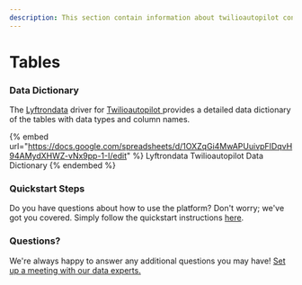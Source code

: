 ```yaml
---
description: This section contain information about twilioautopilot connector tables information
---
```


# Tables

### Data Dictionary

The [Lyftrondata](https://www.lyftrondata.com/) driver for [Twilioautopilot](https://www.lyftrondata.com/integration/business-analytics/twillio//)[ ](https://www.lyftrondata.com/integration/twilioautopilot/)provides a detailed data dictionary of the tables with data types and column names.

{% embed url="https://docs.google.com/spreadsheets/d/1OXZqGi4MwAPUuivpFIDqvH94AMydXHWZ-vNx9pp-1-I/edit" %}
Lyftrondata Twilioautopilot Data Dictionary
{% endembed %}

### Quickstart Steps

Do you have questions about how to use the platform? Don't worry; we've got you covered. Simply follow the quickstart instructions [here](../README.md).

### Questions? <a href="#questions" id="questions"></a>

We're always happy to answer any additional questions you may have! [Set up a meeting with our data experts.](https://www.lyftrondata.com/book-a-meeting/)

